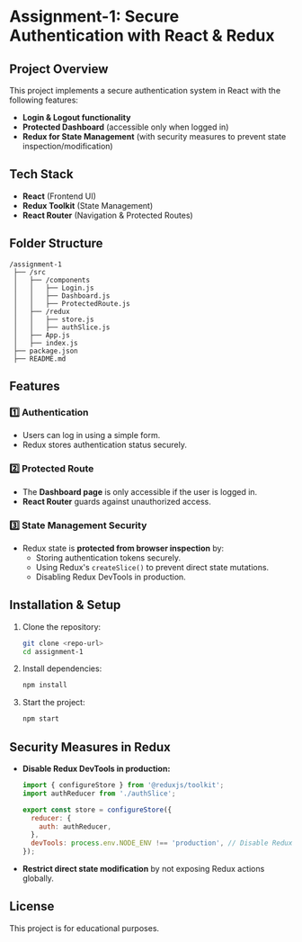 # Assignment-1: Secure Authentication with React & Redux

## Project Overview
This project implements a secure authentication system in React with the following features:
- **Login & Logout functionality**
- **Protected Dashboard** (accessible only when logged in)
- **Redux for State Management** (with security measures to prevent state inspection/modification)

## Tech Stack
- **React** (Frontend UI)
- **Redux Toolkit** (State Management)
- **React Router** (Navigation & Protected Routes)

## Folder Structure
```
/assignment-1
 ├── /src
 │   ├── /components
 │   │   ├── Login.js
 │   │   ├── Dashboard.js
 │   │   ├── ProtectedRoute.js
 │   ├── /redux
 │   │   ├── store.js
 │   │   ├── authSlice.js
 │   ├── App.js
 │   ├── index.js
 ├── package.json
 ├── README.md
```

## Features
### 1️⃣ Authentication
- Users can log in using a simple form.
- Redux stores authentication status securely.

### 2️⃣ Protected Route
- The **Dashboard page** is only accessible if the user is logged in.
- **React Router** guards against unauthorized access.

### 3️⃣ State Management Security
- Redux state is **protected from browser inspection** by:
  - Storing authentication tokens securely.
  - Using Redux's `createSlice()` to prevent direct state mutations.
  - Disabling Redux DevTools in production.

## Installation & Setup

1. Clone the repository:
   ```sh
   git clone <repo-url>
   cd assignment-1
   ```

2. Install dependencies:
   ```sh
   npm install
   ```

3. Start the project:
   ```sh
   npm start
   ```

## Security Measures in Redux
- **Disable Redux DevTools in production:**
  ```js
  import { configureStore } from '@reduxjs/toolkit';
  import authReducer from './authSlice';

  export const store = configureStore({
    reducer: {
      auth: authReducer,
    },
    devTools: process.env.NODE_ENV !== 'production', // Disable Redux DevTools in production
  });
  ```

- **Restrict direct state modification** by not exposing Redux actions globally.

## License
This project is for educational purposes.
